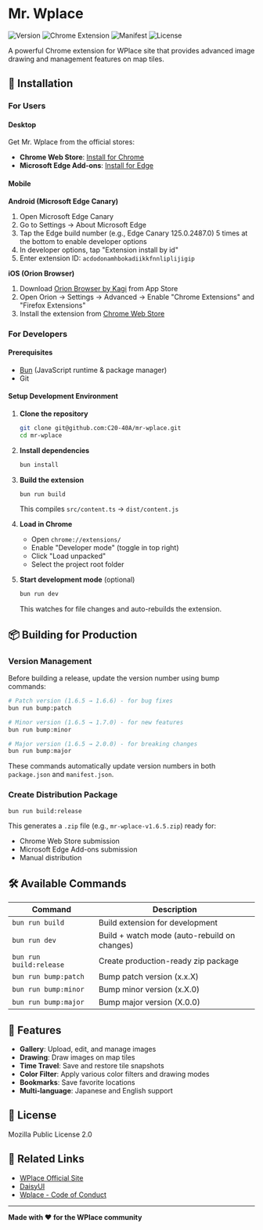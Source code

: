 # Mr. Wplace

![Version](https://img.shields.io/badge/version-1.7.1-blue.svg)
![Chrome Extension](https://img.shields.io/badge/Chrome-Extension-green.svg)
![Manifest](https://img.shields.io/badge/Manifest-V3-orange.svg)
![License](https://img.shields.io/badge/license-MPL--2.0-blue.svg)

A powerful Chrome extension for WPlace site that provides advanced image drawing and management features on map tiles.

## 🚀 Installation

### For Users

#### Desktop

Get Mr. Wplace from the official stores:

- **Chrome Web Store**: [Install for Chrome](https://chromewebstore.google.com/detail/mr-wplace/klbcmpogekmdckegggoapdjjlehonnej)
- **Microsoft Edge Add-ons**: [Install for Edge](https://microsoftedge.microsoft.com/addons/detail/mr-wplace/acdodonamhbokadiikkfnnliplijigip)

#### Mobile

**Android (Microsoft Edge Canary)**

1. Open Microsoft Edge Canary
2. Go to Settings → About Microsoft Edge
3. Tap the Edge build number (e.g., Edge Canary 125.0.2487.0) 5 times at the bottom to enable developer options
4. In developer options, tap "Extension install by id"
5. Enter extension ID: `acdodonamhbokadiikkfnnliplijigip`

**iOS (Orion Browser)**

1. Download [Orion Browser by Kagi](https://apps.apple.com/app/orion-browser-by-kagi/id1484498200) from App Store
2. Open Orion → Settings → Advanced → Enable "Chrome Extensions" and "Firefox Extensions"
3. Install the extension from [Chrome Web Store](https://chromewebstore.google.com/detail/mr-wplace/klbcmpogekmdckegggoapdjjlehonnej)

### For Developers

#### Prerequisites

- [Bun](https://bun.sh/) (JavaScript runtime & package manager)
- Git

#### Setup Development Environment

1. **Clone the repository**

   ```bash
   git clone git@github.com:C20-40A/mr-wplace.git
   cd mr-wplace
   ```

2. **Install dependencies**

   ```bash
   bun install
   ```

3. **Build the extension**

   ```bash
   bun run build
   ```

   This compiles `src/content.ts` → `dist/content.js`

4. **Load in Chrome**

   - Open `chrome://extensions/`
   - Enable "Developer mode" (toggle in top right)
   - Click "Load unpacked"
   - Select the project root folder

5. **Start development mode** (optional)
   ```bash
   bun run dev
   ```
   This watches for file changes and auto-rebuilds the extension.

## 📦 Building for Production

### Version Management

Before building a release, update the version number using bump commands:

```bash
# Patch version (1.6.5 → 1.6.6) - for bug fixes
bun run bump:patch

# Minor version (1.6.5 → 1.7.0) - for new features
bun run bump:minor

# Major version (1.6.5 → 2.0.0) - for breaking changes
bun run bump:major
```

These commands automatically update version numbers in both `package.json` and `manifest.json`.

### Create Distribution Package

```bash
bun run build:release
```

This generates a `.zip` file (e.g., `mr-wplace-v1.6.5.zip`) ready for:

- Chrome Web Store submission
- Microsoft Edge Add-ons submission
- Manual distribution

## 🛠️ Available Commands

| Command                 | Description                                  |
| ----------------------- | -------------------------------------------- |
| `bun run build`         | Build extension for development              |
| `bun run dev`           | Build + watch mode (auto-rebuild on changes) |
| `bun run build:release` | Create production-ready zip package          |
| `bun run bump:patch`    | Bump patch version (x.x.X)                   |
| `bun run bump:minor`    | Bump minor version (x.X.0)                   |
| `bun run bump:major`    | Bump major version (X.0.0)                   |

## 🌟 Features

- **Gallery**: Upload, edit, and manage images
- **Drawing**: Draw images on map tiles
- **Time Travel**: Save and restore tile snapshots
- **Color Filter**: Apply various color filters and drawing modes
- **Bookmarks**: Save favorite locations
- **Multi-language**: Japanese and English support

## 📄 License

Mozilla Public License 2.0

## 🔗 Related Links

- [WPlace Official Site](https://wplace.jp/)
- [DaisyUI](https://daisyui.com/)
- [Wplace - Code of Conduct](https://wplace.live/terms/code-of-conduct)

---

**Made with ❤️ for the WPlace community**

